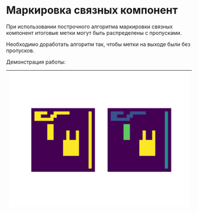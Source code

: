 # Маркировка связных компонент

При использовании построчного алгоритма маркировки связных компонент итоговые метки могут быть распределены с пропусками.

Необходимо доработать алгоритм так, чтобы метки на выходе были без пропусков.

Демонстрация работы:

| ![Демонстрация](/raw/demo_1.png) |
| ------------------------------------------------------------ |
